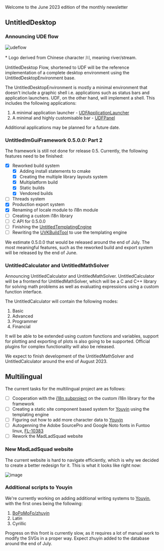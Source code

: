 Welcome to the June 2023 edition of the monthly newsletter

## UntitledDesktop
### Announcing UDE flow
![udeflow](https://github.com/MadLadSquad/MadLadSquadSite/assets/40400590/2ac900cd-e261-46cc-a426-692d38c87a6f)

\* Logo derived from Chinese character 川, meaning river/stream.

UntitledDesktop Flow, shortened to UDF will be the reference implementation of a complete desktop environment using the
UntitledDesktopEnvironment base.

The UntitledDesktopEnvironment is mostly a minimal environment that doesn't include a graphic shell i.e. applications such
as status bars and application launchers. UDF, on the other hand, will implement a shell.
This includes the following applications:
1. A minimal application launcher - [UDFApplicationLauncher](https://github.com/MadLadSquad/UDFApplicationLauncher)
2. A minimal and highly customisable bar - [UDFPanel](https://github.com/MadLadSquad/UDFPanel)

Additional applications may be planned for a future date.

### UntitledImGuiFramework 0.5.0.0: Part 2
The framework is still not done for release 0.5. Currently, the following features need to be finished:
- [x] Reworked build system
   - [x] Adding install statements to cmake
   - [x] Creating the multiple library layouts system
   - [x] Multiplatform build
   - [x] Static builds
   - [x] Vendored builds
- [ ] Threads system
- [x] Production export system
- [x] Renaming of locale module to i18n module
- [ ] Creating a custom i18n library
- [ ] C API for 0.5.0.0
- [ ] Finishing the [UntitledTemplatingEngine](https://github.com/MadLadSquad/UntitledTemplatingEngine)
- [ ] Rewriting the [UVKBuildTool](https://github.com/MadLadSquad/UVKBuildTool) to use the templating engine

We estimate 0.5.0.0 that would be released around the end of July. The most meaningful features, such as the reworked build
and export system will be released by the end of June.

### UntitledCalculator and UntitledMathSolver
Announcing UntitledCalculator and UntitledMathSolver. UntitledCalculator will be a frontend for UntitledMathSolver, 
which will be a C and C++ library for solving math problems as well as evaluating expressions using a custom function interface. 

The UntitledCalculator will contain the following modes:
1. Basic
2. Advanced
3. Programmer
4. Financial

It will be able to be extended using custom functions and variables, support for plotting and exporting of plots is
also going to be supported. Official plugins for complex functionality will also be released.

We expect to finish development of the UntitledMathSolver and UntitledCalculator around the end of August 2023.

## Multilingual
The current tasks for the multilingual project are as follows:
- [ ] Cooperation with the [i18n subproject](https://madladsquad.com/untitled-desktop/subprojects/i18n) on the custom i18n
library for the framework
- [ ] Creating a static site component based system for [Youyin](https://youyin.madladsquad.com/) using the templating engine
- [ ] Figuring out how to add more character data to [Youyin](https://youyin.madladsquad.com/)
- [ ] Autogenning the Adobe SourcePro and Google Noto fonts in Funtoo linux, [FL-10383](https://bugs.funtoo.org/browse/FL-10383)
- [ ] Rework the MadLadSquad website

### New MadLadSquad website
The current website is hard to navigate efficiently, which is why we decided to create a better redesign for it. This
is what it looks like right now:

![image](https://github.com/MadLadSquad/MadLadSquadSite/assets/40400590/68af2eea-a2fa-484e-b273-38933629a633)

### Additional scripts to Youyin
We're currently working on adding additional writing systems to [Youyin](https://youyin.madladsquad.com/), with the first
ones being the following:
1. [BoPoMoFo/zhuyin](https://en.wikipedia.org/wiki/Bopomofo)
2. Latin
3. Cyrillic

Progress on this front is currently slow, as it requires a lot of manual work to modify the SVGs in a proper way. Expect zhuyin
added to the database around the end of July.

